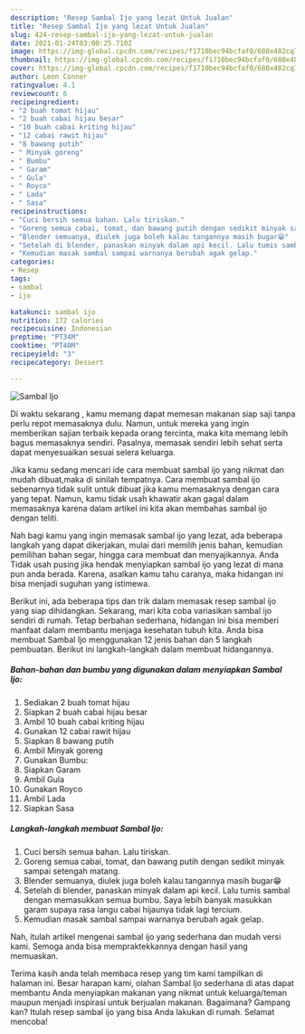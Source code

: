 ```yaml
---
description: "Resep Sambal Ijo yang lezat Untuk Jualan"
title: "Resep Sambal Ijo yang lezat Untuk Jualan"
slug: 424-resep-sambal-ijo-yang-lezat-untuk-jualan
date: 2021-01-24T03:00:25.710Z
image: https://img-global.cpcdn.com/recipes/f1710bec94bcfaf0/680x482cq70/sambal-ijo-foto-resep-utama.jpg
thumbnail: https://img-global.cpcdn.com/recipes/f1710bec94bcfaf0/680x482cq70/sambal-ijo-foto-resep-utama.jpg
cover: https://img-global.cpcdn.com/recipes/f1710bec94bcfaf0/680x482cq70/sambal-ijo-foto-resep-utama.jpg
author: Leon Conner
ratingvalue: 4.1
reviewcount: 6
recipeingredient:
- "2 buah tomat hijau"
- "2 buah cabai hijau besar"
- "10 buah cabai kriting hijau"
- "12 cabai rawit hijau"
- "8 bawang putih"
- " Minyak goreng"
- " Bumbu"
- " Garam"
- " Gula"
- " Royco"
- " Lada"
- " Sasa"
recipeinstructions:
- "Cuci bersih semua bahan. Lalu tiriskan."
- "Goreng semua cabai, tomat, dan bawang putih dengan sedikit minyak sampai setengah matang."
- "Blender semuanya, diulek juga boleh kalau tangannya masih bugar😁"
- "Setelah di blender, panaskan minyak dalam api kecil. Lalu tumis sambal dengan memasukkan semua bumbu. Saya lebih banyak masukkan garam supaya rasa langu cabai hijaunya tidak lagi tercium."
- "Kemudian masak sambal sampai warnanya berubah agak gelap."
categories:
- Resep
tags:
- sambal
- ijo

katakunci: sambal ijo 
nutrition: 172 calories
recipecuisine: Indonesian
preptime: "PT34M"
cooktime: "PT40M"
recipeyield: "3"
recipecategory: Dessert

---
```



![Sambal Ijo](https://img-global.cpcdn.com/recipes/f1710bec94bcfaf0/680x482cq70/sambal-ijo-foto-resep-utama.jpg)

Di waktu  sekarang , kamu memang dapat memesan makanan siap saji tanpa perlu repot memasaknya dulu. Namun, untuk mereka yang ingin memberikan sajian terbaik kepada orang tercinta, maka kita memang lebih bagus memasaknya sendiri. Pasalnya, memasak sendiri lebih sehat serta dapat menyesuaikan sesuai selera keluarga.

Jika kamu sedang mencari ide cara membuat sambal ijo yang nikmat dan mudah dibuat,maka di sinilah tempatnya. Cara membuat sambal ijo  sebenarnya tidak sulit untuk dibuat jika kamu memasaknya dengan cara yang tepat. Namun, kamu tidak usah khawatir akan gagal dalam memasaknya 
karena dalam artikel ini kita akan membahas sambal ijo dengan teliti.  



Nah bagi kamu yang ingin memasak sambal ijo yang lezat, ada beberapa langkah yang dapat dikerjakan, mulai dari memilih jenis bahan, kemudian pemilihan bahan segar, hingga cara membuat dan menyajikannya. Anda Tidak usah pusing jika hendak menyiapkan sambal ijo yang lezat di mana pun anda berada. Karena, asalkan kamu  tahu caranya, maka hidangan ini bisa menjadi suguhan yang istimewa.

Berikut ini, ada beberapa tips dan trik dalam memasak resep sambal ijo yang siap dihidangkan. Sekarang, mari kita coba variasikan sambal ijo sendiri di rumah. Tetap berbahan sederhana, hidangan ini bisa memberi manfaat dalam membantu menjaga kesehatan tubuh kita. Anda bisa membuat Sambal Ijo menggunakan 12 jenis bahan dan 5 langkah pembuatan. Berikut ini langkah-langkah dalam membuat hidangannya.

<!--inarticleads1-->

##### Bahan-bahan dan bumbu yang digunakan dalam menyiapkan Sambal Ijo:

1. Sediakan 2 buah tomat hijau
1. Siapkan 2 buah cabai hijau besar
1. Ambil 10 buah cabai kriting hijau
1. Gunakan 12 cabai rawit hijau
1. Siapkan 8 bawang putih
1. Ambil  Minyak goreng
1. Gunakan  Bumbu:
1. Siapkan  Garam
1. Ambil  Gula
1. Gunakan  Royco
1. Ambil  Lada
1. Siapkan  Sasa




<!--inarticleads2-->

##### Langkah-langkah membuat Sambal Ijo:

1. Cuci bersih semua bahan. Lalu tiriskan.
1. Goreng semua cabai, tomat, dan bawang putih dengan sedikit minyak sampai setengah matang.
1. Blender semuanya, diulek juga boleh kalau tangannya masih bugar😁
1. Setelah di blender, panaskan minyak dalam api kecil. Lalu tumis sambal dengan memasukkan semua bumbu. Saya lebih banyak masukkan garam supaya rasa langu cabai hijaunya tidak lagi tercium.
1. Kemudian masak sambal sampai warnanya berubah agak gelap.




Nah, itulah artikel mengenai  sambal ijo  yang sederhana dan mudah versi kami. Semoga anda bisa mempraktekkannya dengan hasil yang memuaskan. 

Terima kasih anda telah membaca resep yang tim kami tampilkan di halaman ini. Besar harapan kami, olahan  Sambal Ijo sederhana di atas dapat membantu Anda menyiapkan makanan yang nikmat untuk keluarga/teman maupun menjadi inspirasi untuk berjualan makanan. Bagaimana? Gampang kan? Itulah resep sambal ijo yang bisa Anda lakukan di rumah. Selamat mencoba!

